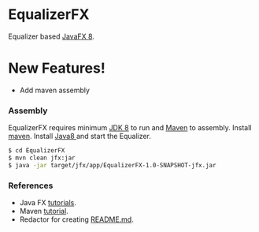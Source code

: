 # EqualizerFX

Equalizer based [JavaFX 8](http://docs.oracle.com/javase/8/javase-clienttechnologies.htm).


# New Features!

  - Add maven assembly
 
### Assembly

EqualizerFX requires minimum [JDK 8](http://www.oracle.com/technetwork/java/javase/downloads/index-jsp-138363.html) to run and [Maven](https://maven.apache.org/index.html) to assembly.
Install [maven](http://maven.apache.org/install.html).
Install [Java8 ](http://www.oracle.com/technetwork/java/javase/downloads/index-jsp-138363.html) and start the Equalizer.

```sh
$ cd EqualizerFX
$ mvn clean jfx:jar
$ java -jar target/jfx/app/EqualizerFX-1.0-SNAPSHOT-jfx.jar
```

### References
   - Java FX [tutorials](http://docs.oracle.com/javafx/2/get_started/jfxpub-get_started.htm).
   - Maven [tutorial](https://maven.apache.org/guides/getting-started/maven-in-five-minutes.html).
   - Redactor for creating [README.md](http://dillinger.io).
